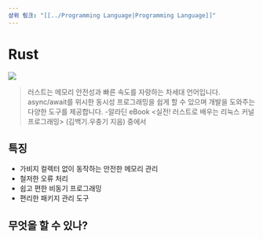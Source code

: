 ```yaml
---
상위 링크: "[[../Programming Language|Programming Language]]"
---
```

# Rust
![](https://i.imgur.com/YL13nB5.png)

> 러스트는 메모리 안전성과 빠른 속도를 자랑하는 차세대 언어입니다. async/await를 위시한 동시성 프로그래밍을 쉽게 할 수 있으며 개발을 도와주는 다양한 도구를 제공합니다. -알라딘 eBook <실전! 러스트로 배우는 리눅스 커널 프로그래밍> (김백기.우충기 지음) 중에서

## 특징
* 가비지 컬렉터 없이 동작하는 안전한 메모리 관리
* 철저한 오류 처리
* 쉽고 편한 비동기 프로그래밍
* 편리한 패키지 관리 도구

## 무엇을 할 수 있나?
